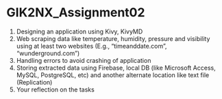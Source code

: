 # GIK2NX_Assignment02

1. Designing an application using Kivy, KivyMD
2. Web scraping data like temperature, humidity, pressure and visibility using at least two websites (E.g., “timeanddate.com”, “wunderground.com”)
3. Handling errors to avoid crashing of application
4. Storing extracted data using Firebase, local DB (like Microsoft Access, MySQL, PostgreSQL, etc) and another alternate location like text file (Replication)
5. Your reflection on the tasks
